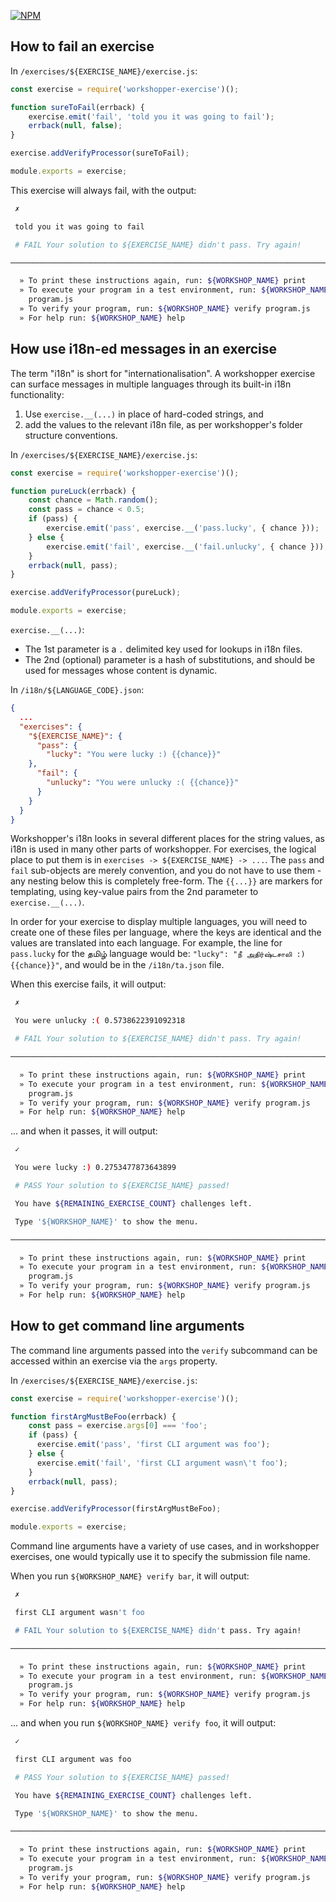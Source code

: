 [![NPM](https://nodei.co/npm/workshopper-exercise.png?foo)](https://nodei.co/npm/workshopper-exercise/)

## How to fail an exercise

In `/exercises/${EXERCISE_NAME}/exercise.js`:

```javascript
const exercise = require('workshopper-exercise')();

function sureToFail(errback) {
    exercise.emit('fail', 'told you it was going to fail');
    errback(null, false);
}

exercise.addVerifyProcessor(sureToFail);

module.exports = exercise;
```

This exercise will always fail, with the output:

```bash
 ✗ 

 told you it was going to fail

 # FAIL Your solution to ${EXERCISE_NAME} didn't pass. Try again!

─────────────────────────────────────────────────────────────────────────────

  » To print these instructions again, run: ${WORKSHOP_NAME} print
  » To execute your program in a test environment, run: ${WORKSHOP_NAME} run
    program.js
  » To verify your program, run: ${WORKSHOP_NAME} verify program.js
  » For help run: ${WORKSHOP_NAME} help 
```

## How use i18n-ed messages in an exercise

The term "i18n" is short for "internationalisation".
A workshopper exercise can surface messages in multiple languages
through its built-in i18n functionality:

1. Use `exercise.__(...)` in place of hard-coded strings, and
2. add the values to the relevant i18n file,
   as per workshopper's folder structure conventions.

In `/exercises/${EXERCISE_NAME}/exercise.js`:

```javascript
const exercise = require('workshopper-exercise')();

function pureLuck(errback) {
    const chance = Math.random();
    const pass = chance < 0.5;
    if (pass) {
        exercise.emit('pass', exercise.__('pass.lucky', { chance }));
    } else {
        exercise.emit('fail', exercise.__('fail.unlucky', { chance }));
    }
    errback(null, pass);
}

exercise.addVerifyProcessor(pureLuck);

module.exports = exercise;
```

`exercise.__(...)`:

- The 1st parameter is a `.` delimited key used for lookups in i18n files.
- The 2nd (optional) parameter is a hash of substitutions,
  and should be used for messages whose content is dynamic.

In `/i18n/${LANGUAGE_CODE}.json`:

```json
{
  ...
  "exercises": {
    "${EXERCISE_NAME}": {
      "pass": {
        "lucky": "You were lucky :) {{chance}}"
    },
      "fail": {
        "unlucky": "You were unlucky :( {{chance}}"
      }
    }
  }
}
```

Workshopper's i18n looks in several different places for the string values,
as i18n is used in many other parts of workshopper.
For exercises, the logical place to put them is in `exercises -> ${EXERCISE_NAME} -> ...`.
The `pass` and `fail` sub-objects are merely convention, 
and you do not have to use them -
any nesting below this is completely free-form.
The `{{...}}` are markers for templating,
using key-value pairs from the 2nd parameter to `exercise.__(...)`.

In order for your exercise to display multiple languages,
you will need to create one of these files per language,
where the keys are identical and the values are translated into each language.
For example, the line for `pass.lucky` for the தமிழ் language would be: 
`"lucky": "நீ அதிர்ஷ்டசாலி :) {{chance}}"`,
and would be in the `/i18n/ta.json` file.

When this exercise fails, it will output:

```bash
 ✗ 

 You were unlucky :( 0.5738622391092318

 # FAIL Your solution to ${EXERCISE_NAME} didn't pass. Try again!

─────────────────────────────────────────────────────────────────────────────

  » To print these instructions again, run: ${WORKSHOP_NAME} print
  » To execute your program in a test environment, run: ${WORKSHOP_NAME} run                                                                          
    program.js                                                                
  » To verify your program, run: ${WORKSHOP_NAME} verify program.js            
  » For help run: ${WORKSHOP_NAME} help
```

... and when it passes, it will output:

```bash
 ✓ 

 You were lucky :) 0.2753477873643899

 # PASS Your solution to ${EXERCISE_NAME} passed!

 You have ${REMAINING_EXERCISE_COUNT} challenges left.

 Type '${WORKSHOP_NAME}' to show the menu.

─────────────────────────────────────────────────────────────────────────────

  » To print these instructions again, run: ${WORKSHOP_NAME} print             
  » To execute your program in a test environment, run: ${WORKSHOP_NAME} run
    program.js
  » To verify your program, run: ${WORKSHOP_NAME} verify program.js
  » For help run: ${WORKSHOP_NAME} help
```

## How to get command line arguments

The command line arguments passed into the `verify` subcommand
can be accessed within an exercise via the `args` property.

In `/exercises/${EXERCISE_NAME}/exercise.js`:

```javascript
const exercise = require('workshopper-exercise')();

function firstArgMustBeFoo(errback) {
    const pass = exercise.args[0] === 'foo';
    if (pass) {
      exercise.emit('pass', 'first CLI argument was foo');
    } else {
      exercise.emit('fail', 'first CLI argument wasn\'t foo');
    }
    errback(null, pass);
}

exercise.addVerifyProcessor(firstArgMustBeFoo);

module.exports = exercise;
```

Command line arguments have a variety of use cases,
and in workshopper exercises,
one would typically use it to specify the submission file name.

When you run `${WORKSHOP_NAME} verify bar`, it will output:

```bash
 ✗ 

 first CLI argument wasn't foo

 # FAIL Your solution to ${EXERCISE_NAME} didn't pass. Try again!

─────────────────────────────────────────────────────────────────────────────

  » To print these instructions again, run: ${WORKSHOP_NAME} print
  » To execute your program in a test environment, run: ${WORKSHOP_NAME} run
    program.js
  » To verify your program, run: ${WORKSHOP_NAME} verify program.js
  » For help run: ${WORKSHOP_NAME} help
```

... and when you run `${WORKSHOP_NAME} verify foo`, it will output:

```bash
 ✓ 

 first CLI argument was foo

 # PASS Your solution to ${EXERCISE_NAME} passed!

 You have ${REMAINING_EXERCISE_COUNT} challenges left.

 Type '${WORKSHOP_NAME}' to show the menu.

─────────────────────────────────────────────────────────────────────────────

  » To print these instructions again, run: ${WORKSHOP_NAME} print
  » To execute your program in a test environment, run: ${WORKSHOP_NAME} run
    program.js
  » To verify your program, run: ${WORKSHOP_NAME} verify program.js
  » For help run: ${WORKSHOP_NAME} help
```
